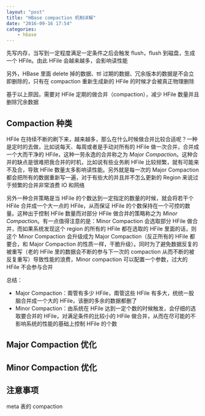```yaml
---
layout: "post"
title: "HBase compaction 机制详解"
date: "2016-09-16 17:54"
categories:
    - hbase
---
```


先写内存，当写到一定程度满足一定条件之后会触发 flush，flush 到磁盘，生成一个 HFile。由此 HFile 会越来越多，会影响读性能

另外，HBase 里面 delete 掉的数据、ttl 过期的数据、冗余版本的数据是不会立即删除的，只有在 compaction 重新生成新的 HFile 的时候才会被真正物理删除

基于以上原因，需要对 HFile 定期的做合并（compaction），减少 HFile 数量并且删除冗余数据

## Compaction 种类
HFile 在持续不断的刷下来，越来越多，那么在什么时候做合并比较合适呢？一种是定时的去做，比如说每天、每周或者是手动对所有的 HFile 做一次合并，合并成一个大而干净的 HFile，这种一劳永逸的合并称之为 *Major Compaction*。这种合并的缺点是很难把我合并的时机，比如说有些业务刷 HFile 比较频繁，就有可能来不及合，导致 HFile 数量太多影响读性能。另外就是每一次的 Major Compaction 都会把所有的数据重新写一遍，对于有些大的并且并不怎么更新的 Region 来说过于频繁的合并非常浪费 IO 和网络

另外一种合并策略是当 HFile 的个数达到一定指定的数量的时候，就会将若干个 HFile 合并成一个大一点的 HFile，从而保证 HFile 的个数保持在一个可控的数量。这种出于控制 HFile 数量而对部分 HFile 做合并的策略称之为 *Minor Compaction*。有一点值得注意的是：Minor Compaction 会选取部分 HFile 做合并，而如果系统发现这个 region 的所有的 HFile 都在选取的 HFile 里面的话，则这个 Minor Compaction 会升级成为 Major Compaction（反正所有的 HFile 都要合，和 Major Compaction 的性质一样，干脆升级）。同时为了避免数据反复的被重写（老的 HFile 里的数据会不断的参与下一次的 compaction 从而不断的被反复重写）导致性能的浪费，Minor compaction 可以配置一个参数，过大的 HFile 不会参与合并

总结：
* Major Compaction：甭管有多少 HFile，甭管这些 HFile 有多大，统统一股脑合并成一个大的 HFile，该删的多余的数据都删了
* Minor Compaction：由系统在 HFile 达到一定个数的时候触发，会仔细的选取要合并的 HFile，对满足条件的比较小的 HFile 做合并，从而在尽可能的不影响系统的性能的基础上控制 HFile 的个数

## Major Compaction 优化

## Minor Compaction 优化

## 注意事项
meta 表的 compaction
